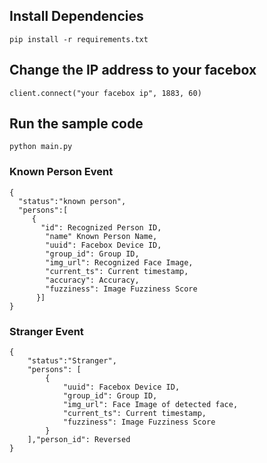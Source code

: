 
## Install Dependencies

```
pip install -r requirements.txt
```

## Change the IP address to your facebox

```
client.connect("your facebox ip", 1883, 60)
```

## Run the sample code

```
python main.py
```

### Known Person Event

```
{
  "status":"known person",
  "persons":[
     {
       "id": Recognized Person ID,
        "name" Known Person Name,
        "uuid": Facebox Device ID,
        "group_id": Group ID,
        "img_url": Recognized Face Image,
        "current_ts": Current timestamp,
        "accuracy": Accuracy,
        "fuzziness": Image Fuzziness Score
      }]
}
```

### Stranger Event

```
{
    "status":"Stranger",
    "persons": [
        {
            "uuid": Facebox Device ID,
            "group_id": Group ID,
            "img_url": Face Image of detected face,
            "current_ts": Current timestamp,
            "fuzziness": Image Fuzziness Score
        }
    ],"person_id": Reversed
}
```

